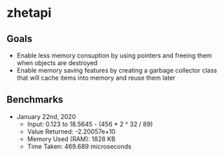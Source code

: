 # zhetapi

## Goals ##

 - Enable less memory consuption by using pointers and freeing them when objects are destroyed
 - Enable memory saving features by creating a garbage collector class that will cache items into memory and reuse them later


## Benchmarks ##

 * January 22nd, 2020
   * Input: 0.123 to 18.5645 - (456 * 2 ^ 32 / 89)
   * Value Returned: -2.20057e+10
   * Memory Used (RAM): 1828 KB
   * Time Taken: 469.689 microseconds
 
